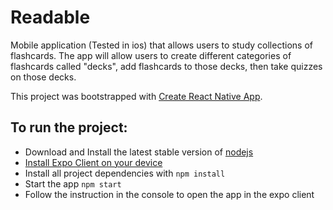# Readable 
Mobile application (Tested in ios) that allows users to study collections of flashcards. The app will allow users to create different categories of flashcards called "decks", add flashcards to those decks, then take quizzes on those decks.

This project was bootstrapped with [Create React Native App](https://github.com/react-community/create-react-native-app).


## To run the project:

* Download and Install the latest stable version of [nodejs](https://nodejs.org/en/)
* [Install Expo Client on your device](https://itunes.apple.com/app/apple-store/id982107779?ct=www&mt=8)
* Install all project dependencies with `npm install`
* Start the app `npm start`
* Follow the instruction in the console to open the app in the expo client
